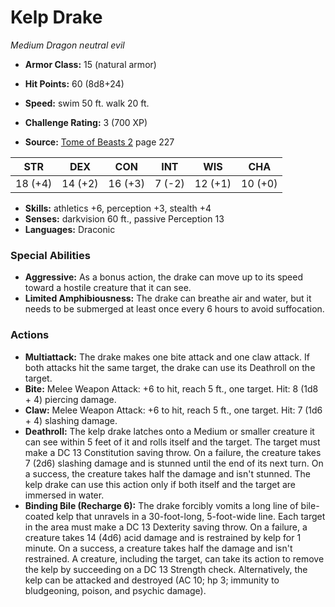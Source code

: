 # Kelp Drake

*Medium* *Dragon* *neutral evil*

- **Armor Class:** 15 (natural armor)
- **Hit Points:** 60 (8d8+24)
- **Speed:** swim 50 ft. walk 20 ft.

- **Challenge Rating:** 3 (700 XP)
- **Source:** [Tome of Beasts 2](https://koboldpress.com/kpstore/product/tome-of-beasts-2-for-5th-edition) page 227

| STR | DEX | CON | INT | WIS | CHA |
| --- | --- | --- | --- | --- | --- |
| 18 (+4) | 14 (+2) | 16 (+3) | 7 (-2) | 12 (+1) | 10 (+0) |

- **Skills:** athletics +6, perception +3, stealth +4
- **Senses:** darkvision 60 ft., passive Perception 13
- **Languages:** Draconic

### Special Abilities

- **Aggressive:** As a bonus action, the drake can move up to its speed toward a hostile creature that it can see.
- **Limited Amphibiousness:** The drake can breathe air and water, but it needs to be submerged at least once every 6 hours to avoid suffocation.

### Actions

- **Multiattack:** The drake makes one bite attack and one claw attack. If both attacks hit the same target, the drake can use its Deathroll on the target.
- **Bite:** Melee Weapon Attack: +6 to hit, reach 5 ft., one target. Hit: 8 (1d8 + 4) piercing damage.
- **Claw:** Melee Weapon Attack: +6 to hit, reach 5 ft., one target. Hit: 7 (1d6 + 4) slashing damage.
- **Deathroll:** The kelp drake latches onto a Medium or smaller creature it can see within 5 feet of it and rolls itself and the target. The target must make a DC 13 Constitution saving throw. On a failure, the creature takes 7 (2d6) slashing damage and is stunned until the end of its next turn. On a success, the creature takes half the damage and isn't stunned. The kelp drake can use this action only if both itself and the target are immersed in water.
- **Binding Bile (Recharge 6):** The drake forcibly vomits a long line of bile-coated kelp that unravels in a 30-foot-long, 5-foot-wide line. Each target in the area must make a DC 13 Dexterity saving throw. On a failure, a creature takes 14 (4d6) acid damage and is restrained by kelp for 1 minute. On a success, a creature takes half the damage and isn't restrained. A creature, including the target, can take its action to remove the kelp by succeeding on a DC 13 Strength check. Alternatively, the kelp can be attacked and destroyed (AC 10; hp 3; immunity to bludgeoning, poison, and psychic damage).


